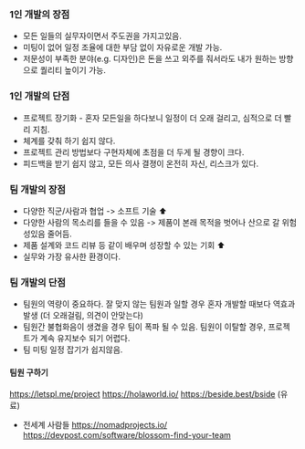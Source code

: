 ### 1인 개발의 장점

-   모든 일들의 실무자이면서 주도권을 가지고있음.
-   미팅이 없어 일정 조율에 대한 부담 없이 자유로운 개발 가능.
-   저문성이 부족한 분야(e.g. 디자인)은 돈을 쓰고 외주를 줘서라도 내가 원하는 방향으로 퀄리티 높이기 가능.

### 1인 개발의 단점

-   프로젝트 장기화 - 혼자 모든일을 하다보니 일정이 더 오래 걸리고, 심적으로 더 빨리 지침.
-   체계를 갖춰 하기 쉽지 않다.
-   프로젝트 관리 방법보다 구현자체에 초점을 더 두게 될 경향이 크다.
-   피드백을 받기 쉽지 않고, 모든 의사 결졍이 온전히 자신, 리스크가 있다.

### 팀 개발의 장점

-   다양한 직군/사람과 협업 -> 소프트 기술 ⬆
-   다양한 사람의 목소리를 들을 수 있음 -> 제품이 본래 목적을 벗어나 산으로 갈 위험성있음 줄어듬.
-   제품 설계와 코드 리뷰 등 같이 배우며 성장할 수 있는 기회 ⬆
-   실무와 가장 유사한 환경이다.

### 팀 개발의 단점

-   팀원의 역량이 중요하다. 잘 맞지 않는 팀원과 일할 경우 혼자 개발할 때보다 역효과 발생 (더 오래걸림, 의견이 안맞는다)
-   팀원간 불협화음이 생겼을 경우 팀이 폭파 될 수 있음. 팀원이 이탈할 경우, 프로젝트가 계속 유지보수 되기 어렵다.
-   팀 미팅 일정 잡기가 쉽지않음.

#### 팀원 구하기

https://letspl.me/project
https://holaworld.io/
https://beside.best/bside (유료)

-   전세계 사람들
    https://nomadprojects.io/
    https://devpost.com/software/blossom-find-your-team
